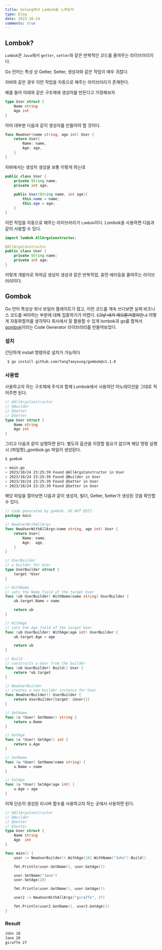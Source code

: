 ```yaml
---
title: Golang에서 Lombok을 느껴보자
type: blog
date: 2023-10-24
comments: true
---
```

## Lombok?
`Lombok`은 `Java`에서 `getter`, `setter`와 같은 반복적인 코드를 줄여주는 라이브러리이다.

Go 언어는 특성 상 Getter, Setter, 생성자와 같은 작업이 매우 귀찮다.

자바와 같은 경우 이런 작업을 자동으로 해주는 라이브러리가 존재한다.

예를 들어 아래와 같은 구조체에 생성자를 만든다고 가정해보자

```go
type User struct {
    Name string
    Age int
}
```

아마 대부분 다음과 같이 생성자를 만들어야 할 것이다.
```go
func NewUser(name string, age int) User {
    return User{
        Name: name,
        Age: age,
    }
}
```


자바에서는 생성자 생성을 보통 이렇게 하는데   
```java
public class User {
    private String name;
    private int age;
    
    public User(String name, int age){
        this.name = name;
        this.age = age;
    } 
}
```

이런 작업을 자동으로 해주는 라이브러리가 `Lombok`이다.
Lombok을 사용하면 다음과 같이 사용할 수 있다.

```java
import lombok.AllArgsConstructor;

@AllArgsConstructor
public class User {
    private String name;
    private int age;
}
```

이렇게 개발자로 하여금 생성자 생성과 같은 반복작업, 휴먼 에러등을 줄여주는 라이브러리이다.

## Gombok
 Go 언어 특성상 워낙 보일러 플레이트가 많고, 이런 코드를 계속 쓰다보면 실제 비즈니스 코드를 써야하는 부분에 대해 집중하기가 어렵다. ~~(그냥 내가 게으른거겠지만..)~~
 어떻게 자동화할까를 생각하다 회사에서 잘 활용할 수 있게 lombok과 go를 합쳐서 [gombok](https://github.com/YangTaeyoung/gombok)이라는 Code Generator 라이브러리를 만들어보았다.

### 설치
간단하게 install 명령어로 설치가 가능하다
```bash
 $ go install github.com/YangTaeyoung/gombok@v1.1.0
```

### 사용법
사용하고자 하는 구조체에 주석과 함께 Lombok에서 사용하던 어노테이션을 그대로 적어주면 된다.
```go
// @AllArgsConstructor
// @Builder
// @Getter
// @Setter
type User struct {
    Name string
    Age int
}
```

그리고 다음과 같이 실행하면 된다. 별도의 옵션을 지정할 필요가 없으며 해당 명령 실행시 {파일명}_gombok.go 파일이 생성된다.
```bash
$ gombok

> main.go
> 2023/10/24 23:25:39 Found @AllArgsConstructor in User
> 2023/10/24 23:25:39 Found @Builder in User
> 2023/10/24 23:25:39 Found @Getter in User
> 2023/10/24 23:25:39 Found @Setter in User
```

해당 파일을 열어보면 다음과 같이 생성자, 빌더, Getter, Setter가 생성된 것을 확인할 수 있다.
```go
// Code generated by gombok. DO NOT EDIT.
package main

// NewUserWithAllArgs
func NewUserWithAllArgs(name string, age int) User {
	return User{
		Name: name,
		Age:  age,
	}
}

// UserBuilder
// a builder for User
type UserBuilder struct {
	target *User
}

// WithName
// sets the Name field of the target User
func (ub UserBuilder) WithName(name string) UserBuilder {
	ub.target.Name = name

	return ub
}

// WithAge
// sets the Age field of the target User
func (ub UserBuilder) WithAge(age int) UserBuilder {
	ub.target.Age = age

	return ub
}

// Build
// constructs a User from the builder
func (ub UserBuilder) Build() User {
	return *ub.target
}

// NewUserBuilder
// creates a new builder instance for User
func NewUserBuilder() UserBuilder {
	return UserBuilder{target: &User{}}
}

// GetName
func (u *User) GetName() string {
	return u.Name
}

// GetAge
func (u *User) GetAge() int {
	return u.Age
}

// SetName
func (u *User) SetName(name string) {
	u.Name = name
}

// SetAge
func (u *User) SetAge(age int) {
	u.Age = age
}
```

이제 단순히 생성된 리시버 함수를 사용하고자 하는 곳에서 사용하면 된다.

```go
// @AllArgsConstructor
// @Builder
// @Getter
// @Setter
type User struct {
	Name string
	Age  int
}

func main() {
	user := NewUserBuilder().WithAge(10).WithName("John").Build()

	fmt.Println(user.GetName(), user.GetAge())

	user.SetName("Jane")
	user.SetAge(20)

	fmt.Println(user.GetName(), user.GetAge())

	user2 := NewUserWithAllArgs("giraffe", 27)

	fmt.Println(user2.GetName(), user2.GetAge())
}
```
### Result
```bash
John 10
Jane 20
giraffe 27
```